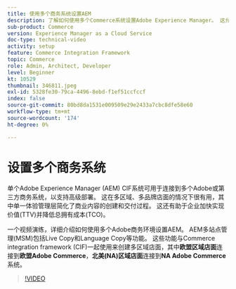 ```yaml
---
title: 使用多个商务系统设置AEM
description: 了解如何使用多个Commerce系统设置Adobe Experience Manager。 这允许项目支持单个体验管理层，该层连接到多品牌、多区域店面的多个Adobe或第三方商业后端。
sub-product: Commerce
version: Experience Manager as a Cloud Service
doc-type: technical-video
activity: setup
feature: Commerce Integration Framework
topic: Commerce
role: Admin, Architect, Developer
level: Beginner
kt: 10529
thumbnail: 346811.jpeg
exl-id: 5328fe30-79ca-4496-8ebd-f1ef51ccfccf
index: false
source-git-commit: 80bd8da1531e009509e29e2433a7cbc8dfe58e60
workflow-type: tm+mt
source-wordcount: '174'
ht-degree: 0%

---
```



# 设置多个商务系统

单个Adobe Experience Manager (AEM) CIF系统可用于连接到多个Adobe或第三方商务系统，以支持高级部署。 这在多区域、多品牌店面的情况下很有用，其中单一体验管理层简化了商业内容的创建和交付过程。 这还有助于企业加快实现价值(TTV)并降低总拥有成本(TCO)。

一个视频演练，详细介绍如何使用多个Adobe商务环境设置AEM。 AEM多站点管理(MSM)包括Live Copy和Language Copy等功能。 这些功能与Commerce integration framework (CIF)一起使用来创建多区域店面，其中&#x200B;__欧盟区域店面__&#x200B;连接到&#x200B;__欧盟Adobe Commerce__，__北美(NA)区域店面__&#x200B;连接到&#x200B;__NA Adobe Commerce__&#x200B;系统。

>[!VIDEO](https://video.tv.adobe.com/v/346811/?quality=12&learn=on)
